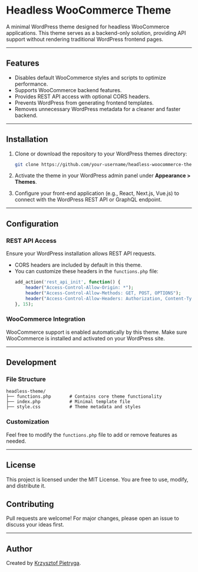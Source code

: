 
# Headless WooCommerce Theme  

A minimal WordPress theme designed for headless WooCommerce applications. This theme serves as a backend-only solution, providing API support without rendering traditional WordPress frontend pages.  

---

## Features  
- Disables default WooCommerce styles and scripts to optimize performance.  
- Supports WooCommerce backend features.  
- Provides REST API access with optional CORS headers.  
- Prevents WordPress from generating frontend templates.  
- Removes unnecessary WordPress metadata for a cleaner and faster backend.  

---

## Installation  

1. Clone or download the repository to your WordPress themes directory:  
   ```bash
   git clone https://github.com/your-username/headless-woocommerce-theme.git wp-content/themes/headless-theme
   ```  

2. Activate the theme in your WordPress admin panel under **Appearance > Themes**.  

3. Configure your front-end application (e.g., React, Next.js, Vue.js) to connect with the WordPress REST API or GraphQL endpoint.  

---

## Configuration  

### REST API Access  
Ensure your WordPress installation allows REST API requests.  
- CORS headers are included by default in this theme.  
- You can customize these headers in the `functions.php` file:  
  ```php
  add_action('rest_api_init', function() {
      header("Access-Control-Allow-Origin: *");
      header("Access-Control-Allow-Methods: GET, POST, OPTIONS");
      header("Access-Control-Allow-Headers: Authorization, Content-Type");
  }, 15);
  ```  

### WooCommerce Integration  
WooCommerce support is enabled automatically by this theme. Make sure WooCommerce is installed and activated on your WordPress site.  

---

## Development  

### File Structure  
```
headless-theme/
├── functions.php       # Contains core theme functionality
├── index.php           # Minimal template file
├── style.css           # Theme metadata and styles
```  

### Customization  
Feel free to modify the `functions.php` file to add or remove features as needed.  

---

## License  
This project is licensed under the MIT License. You are free to use, modify, and distribute it.  

## Contributing  
Pull requests are welcome! For major changes, please open an issue to discuss your ideas first.  

---

## Author  
Created by [Krzysztof Pietryga](https://krzysztof.pietryga.com.pl).  
